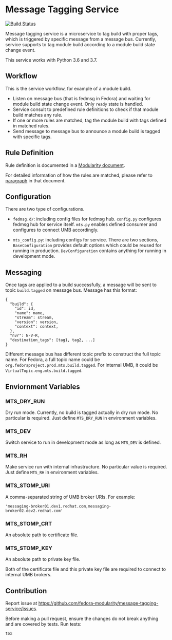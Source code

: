 # Message Tagging Service

[![Build Status](https://travis-ci.org/fedora-modularity/message-tagging-service.svg?branch=master)](https://travis-ci.org/fedora-modularity/message-tagging-service)

Message tagging service is a microservice to tag build with proper tags, which
is triggered by specific message from a message bus. Currently, service
supports to tag module build according to a module build state change event.

This service works with Python 3.6 and 3.7.

## Workflow

This is the service workflow, for example of a module build.

- Listen on message bus (that is fedmsg in Fedora) and waiting for module build
  state change event. Only ``ready`` state is handled.
- Service consult to predefined rule definitions to check if that module build
  matches any rule.
- If one or more rules are matched, tag the module build with tags defined in
  matched rules.
- Send message to message bus to announce a module build is tagged with
  specific tags.

## Rule Definition

Rule definition is documented in a [Modularity document](https://pagure.io/modularity/blob/master/f/drafts/module-tagging-service/format.md).

For detailed information of how the rules are matched, please refer to [paragraph](https://pagure.io/modularity/blob/master/f/drafts/module-tagging-service/format.md?text=True#_8) in that document.

## Configuration

There are two type of configurations.

- ``fedmsg.d/``: including config files for fedmsg hub. ``config.py`` configures
  fedmsg hub for service itself. ``mts.py`` enables defined consumer and
  configures to connect UMB accordingly.

- ``mts_config.py``: including configs for service. There are two sections,
  ``BaseConfiguration`` provides default options which could be reused for
  running in production. ``DevConfiguration`` contains anything for running in
  development mode.

## Messaging

Once tags are applied to a build successfully, a message will be sent to topic
``build.tagged`` on message bus. Message has this format:

```
{
  "build": {
    "id": id,
    "name": name,
    "stream": stream,
    "version": version,
    "context": context,
  },
  "nvr": N-V-R,
  "destination_tags": [tag1, tag2, ...]
}
```

Different message bus has different topic prefix to construct the full topic
name. For Fedora, a full topic name could be
``org.fedoraproject.prod.mts.build.tagged``. For internal UMB, it could be
``VirtualTopic.eng.mts.build.tagged``.

## Enviornment Variables

### MTS_DRY_RUN

Dry run mode. Currently, no build is tagged actually in dry run mode. No
particular is required. Just define ``MTS_DRY_RUN`` in environment variables.

### MTS_DEV

Switch service to run in development mode as long as ``MTS_DEV`` is defined.

### MTS_RH

Make service run with internal infrastructure. No particular value is required.
Just define ``MTS_RH`` in environment variables. 

### MTS_STOMP_URI

A comma-separated string of UMB broker URIs. For example:

```
'messaging-broker01.dev1.redhat.com,messaging-broker02.dev2.redhat.com'
```

### MTS_STOMP_CRT

An absolute path to certificate file.

### MTS_STOMP_KEY

An absolute path to private key file.

Both of the certificate file and this private key file are required to connect
to internal UMB brokers.

## Contribution

Report issue at https://github.com/fedora-modularity/message-tagging-service/issues.

Before making a pull request, ensure the changes do not break anything and are
covered by tests. Run tests:

```
tox
```
